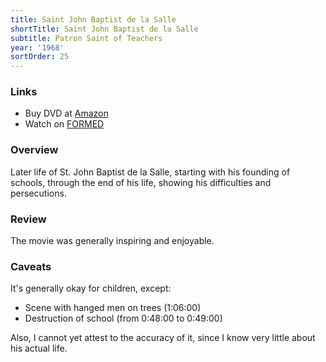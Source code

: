 ```yaml
---
title: Saint John Baptist de la Salle
shortTitle: Saint John Baptist de la Salle
subtitle: Patron Saint of Teachers
year: '1968'
sortOrder: 25
---
```


### Links

* Buy DVD at [Amazon](https://www.amazon.com/Saint-John-Baptist-Salle-Teachers/dp/B0041OOW8M)
* Watch on [FORMED](https://watch.formed.org/saint-john-baptist-de-la-salle-patron-saint-of-teachers)

### Overview

Later life of St. John Baptist de la Salle, starting with his founding of schools, through the end of his life, showing his difficulties and persecutions.

### Review

The movie was generally inspiring and enjoyable.

### Caveats

It's generally okay for children, except:

* Scene with hanged men on trees (1:06:00)
* Destruction of school (from 0:48:00 to 0:49:00)

Also, I cannot yet attest to the accuracy of it, since I know very little about his actual life.
